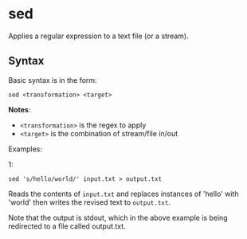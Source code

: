 sed
===

Applies a regular expression to a text file (or a stream).

Syntax
------

Basic syntax is in the form:

```
sed <transformation> <target>
```

**Notes**:
- `<transformation>` is the regex to apply
- `<target>` is the combination of stream/file in/out

Examples:

1:

```
sed 's/hello/world/' input.txt > output.txt
```

Reads the contents of `input.txt` and replaces instances of 'hello' with 'world' then writes the revised text to `output.txt`.

Note that the output is stdout, which in the above example is being redirected to a file called output.txt.
